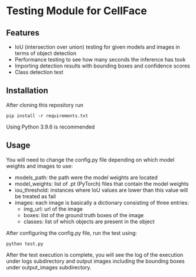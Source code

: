 # Testing Module for CellFace

## Features
* IoU (intersection over union) testing for given models and images in terms of object detection
* Performance testing to see how many seconds the inference has took
* Importing detection results with bounding boxes and confidence scores
* Class detection test

## Installation
After cloning this repository run 
```
pip install -r requirements.txt
```
Using Python 3.9.6 is recommended

## Usage
You will need to change the config.py file depending on which model weights and images to use:
- models_path: the path were the model weights are located
- model_weights: list of .pt (PyTorch) files that contain the model weights
- iou_threshold: instances where IoU values are lower than this value will be treated as fail
- images: each image is basically a dictionary consisting of three entries:
    - img_url: url of the image
    - boxes: list of the ground truth boxes of the image
    - classes: list of which objects are present in the object

After configuring the config.py file, run the test using:
```
python test.py
```
After the test execution is complete, you will see the log of the execution under logs subdirectory and output images including the bounding boxes under output_images subdirectory.